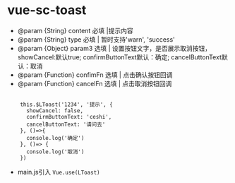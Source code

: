 # vue-sc-toast


   * @param {String} content  必填 |提示内容
   * @param {String} type  必填 | 暂时支持'warn', 'success'
   * @param {Object} param3  选填 | 设置按钮文字，是否展示取消按钮， showCancel:默认true; confirmButtonText默认：确定; cancelButtonText默认：取消
   * @param {Function} confimFn  选填 | 点击确认按钮回调
   * @param {Function} cancelFn  选填 | 点击取消按钮回调


```

	this.$LToast('1234', '提示', {
	  showCancel: false,
	  confirmButtonText: 'ceshi',
	  cancelButtonText: '请问去'
	}, ()=>{
	  console.log('确定')
	}, ()=> {
	  console.log('取消')
	})

```

- main.js引入 ` Vue.use(LToast) `
